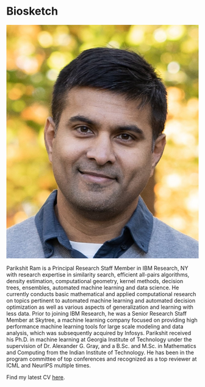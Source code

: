 # Biosketch

![mugshot](./img/pr-mug.jpg)

Parikshit Ram is a Principal Research Staff Member in IBM Research, NY with research expertise in similarity search, efficient all-pairs algorithms, density estimation, computational geometry, kernel methods, decision trees, ensembles, automated machine learning and data science. He currently conducts basic mathematical and applied computational research on topics pertinent to automated machine learning and automated decision optimization as well as various aspects of generalization and learning with less data. Prior to joining IBM Research, he was a Senior Research Staff Member at Skytree, a machine learning company focused on providing high performance machine learning tools for large scale modeling and  data analysis, which was subsequently acquired by Infosys. Parikshit received his Ph.D. in machine learning at Georgia Institute of Technology under the supervision of Dr. Alexander G. Gray, and a B.Sc. and M.Sc. in Mathematics and Computing from the Indian Institute of Technology. He has been in the program committee of top conferences and recognized as a top reviewer at ICML and NeurIPS multiple times.


Find my latest CV [here](img/pr-cv.pdf).